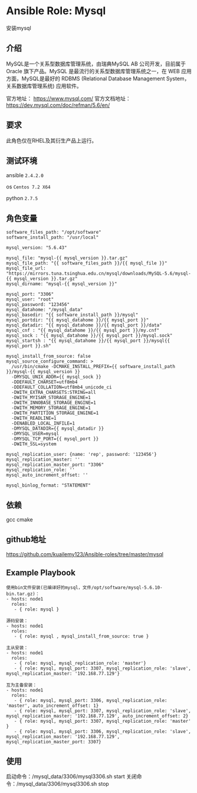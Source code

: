 # Ansible Role: Mysql

安装mysql

## 介绍
MySQL是一个关系型数据库管理系统，由瑞典MySQL AB 公司开发，目前属于 Oracle 旗下产品。MySQL 是最流行的关系型数据库管理系统之一，在 WEB 应用方面，MySQL是最好的 RDBMS (Relational Database Management System，关系数据库管理系统) 应用软件。


官方地址： https://www.mysql.com/
官方文档地址：https://dev.mysql.com/doc/refman/5.6/en/

## 要求

此角色仅在RHEL及其衍生产品上运行。

## 测试环境

ansible `2.4.2.0`

os `Centos 7.2 X64`

python `2.7.5`

## 角色变量
    software_files_path: "/opt/software"
    software_install_path: "/usr/local"

    mysql_version: "5.6.43"

    mysql_file: "mysql-{{ mysql_version }}.tar.gz"
    mysql_file_path: "{{ software_files_path }}/{{ mysql_file }}"
    mysql_file_url: "https://mirrors.tuna.tsinghua.edu.cn/mysql/downloads/MySQL-5.6/mysql-{{ mysql_version }}.tar.gz"
    mysql_dirname: "mysql-{{ mysql_version }}"

    mysql_port: "3306"
    mysql_user: "root"
    mysql_password: "123456"
    mysql_datahome: "/mysql_data"
    mysql_basedir: "{{ software_install_path }}/mysql"
    mysql_portdir: "{{ mysql_datahome }}/{{ mysql_port }}"
    mysql_datadir: "{{ mysql_datahome }}/{{ mysql_port }}/data"
    mysql_cnf : "{{ mysql_datahome }}/{{ mysql_port }}/my.cnf"
    mysql_sock : "{{ mysql_datahome }}/{{ mysql_port }}/mysql.sock"
    mysql_startsh : "{{ mysql_datahome }}/{{ mysql_port }}/mysql{{ mysql_port }}.sh"

    mysql_install_from_source: false
    mysql_source_configure_command: >
      /usr/bin/cmake -DCMAKE_INSTALL_PREFIX={{ software_install_path }}/mysql-{{ mysql_version }}
      -DMYSQL_UNIX_ADDR={{ mysql_sock }}
      -DDEFAULT_CHARSET=utf8mb4
      -DDEFAULT_COLLATION=utf8mb4_unicode_ci
      -DWITH_EXTRA_CHARSETS:STRING=all
      -DWITH_MYISAM_STORAGE_ENGINE=1
      -DWITH_INNOBASE_STORAGE_ENGINE=1
      -DWITH_MEMORY_STORAGE_ENGINE=1
      -DWITH_PARTITION_STORAGE_ENGINE=1
      -DWITH_READLINE=1
      -DENABLED_LOCAL_INFILE=1
      -DMYSQL_DATADIR={{ mysql_datadir }}
      -DMYSQL_USER=mysql
      -DMYSQL_TCP_PORT={{ mysql_port }}
      -DWITH_SSL=system
            
    mysql_replication_user: {name: 'rep', password: '123456'}
    mysql_replication_master: ''
    mysql_replication_master_port: "3306"
    mysql_replication_role: ''
    mysql_auto_increment_offset: ''

    mysql_binlog_format: "STATEMENT"
    

## 依赖

gcc cmake

## github地址
https://github.com/kuailemy123/Ansible-roles/tree/master/mysql

## Example Playbook

    使用bin文件安装(已编译好的mysql，文件/opt/software/mysql-5.6.10-bin.tar.gz)：
    - hosts: node1
      roles:
       - { role: mysql }

    源码安装：
    - hosts: node1
      roles:
       - { role: mysql , mysql_install_from_source: true }

    主从安装：
    - hosts: node1
      roles:
       - { role: mysql, mysql_replication_role: 'master'}
       - { role: mysql, mysql_port: 3307, mysql_replication_role: 'slave', mysql_replication_master: '192.168.77.129'}
    
    互为主备安装：
    - hosts: node1
      roles:
       - { role: mysql, mysql_port: 3306, mysql_replication_role: 'master', auto_increment_offset: 1}
       - { role: mysql, mysql_port: 3307, mysql_replication_role: 'slave', mysql_replication_master: '192.168.77.129', auto_increment_offset: 2}
       - { role: mysql, mysql_port: 3307, mysql_replication_role: 'master' }
       - { role: mysql, mysql_port: 3306, mysql_replication_role: 'slave', mysql_replication_master: '192.168.77.129', mysql_replication_master_port: 3307}


## 使用

启动命令：/mysql_data/3306/mysql3306.sh start
关闭命令：/mysql_data/3306/mysql3306.sh stop